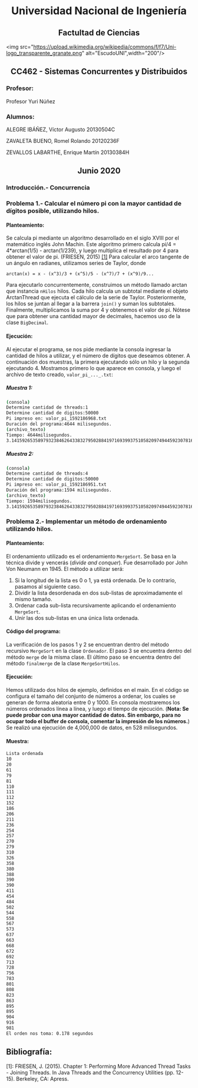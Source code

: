 <center><h1>
Universidad Nacional de Ingeniería
</center></h1s>
<center><h2>
Factultad de Ciencias
</center></h2>

<img src="https://upload.wikimedia.org/wikipedia/commons/f/f7/Uni-logo_transparente_granate.png" alt="EscudoUNI",width="200"/>

<center><h2>
CC462 - Sistemas Concurrentes y Distribuidos
</center></h2>

### Profesor:
Profesor Yuri Núñez

### Alumnos:
ALEGRE IBÁÑEZ, Víctor Augusto       20130504C

ZAVALETA BUENO, Romel Rolando       20120236F

ZEVALLOS LABARTHE, Enrique Martín   20130384H

<center><h2>
Junio 2020
</center></h2>

### Introducción.- Concurrencia

### Problema 1.- Calcular el número pi con la mayor cantidad de dígitos posible, utilizando hilos.

#### Planteamiento:
Se calcula pi mediante un algoritmo desarrollado en el siglo XVIII por el matemático inglés John Machin. Este algoritmo primero calcula pi/4 = 4*arctan(1/5) - arctan(1/239), y luego multiplica el resultado por 4 para obtener el valor de pi. (FRIESEN, 2015) [[1]](#1)
Para calcular el arco tangente de un ángulo en radianes, utilizamos series de Taylor, donde

```arctan(x) = x - (x^3)/3 + (x^5)/5 - (x^7)/7 + (x^9)/9...```

Para ejecutarlo concurrentemente, construimos un método llamado arctan que instancia `nHilos` hilos. Cada hilo calcula un subtotal mediante el objeto ArctanThread que ejecuta el cálculo de la serie de Taylor. Posteriormente, los hilos se juntan al llegar a la barrera `join()` y suman los subtotales. Finalmente, multiplicamos la suma por 4 y obtenemos el valor de pi.
Nótese que para obtener una cantidad mayor de decimales, hacemos uso de la clase `BigDecimal`.

#### Ejecución:
Al ejecutar el programa, se nos pide mediante la consola ingresar la cantidad de hilos a utilizar, y el número de dígitos que deseamos obtener. A continuación dos muestras, la primera ejecutando sólo un hilo y la segunda ejecutando 4. Mostramos primero lo que aparece en consola, y luego el archivo de texto creado, `valor_pi_..._.txt`:

##### Muestra 1:
```bash
(consola)
Determine cantidad de threads:1
Determine cantidad de digitos:50000
Pi impreso en: valor_pi_1592186968.txt
Duración del programa:4644 milisegundos.
(archivo_texto)
Tiempo: 4644milisegundos.
3.1415926535897932384626433832795028841971693993751058209749445923078164062862089986280348253421170679821480865132823066470938446095505822317253594081284811174502841027019385211055596446229489549303819644288109756659334461284756482337867831652712019091456485669234603486104543266482133936072602491412737245870066063155881748815209209628292540917153643678925903600113305305488204665213841469519415116094330572703657595919530921861173819326 ... 256959688159205600101655256375679
```
##### Muestra 2:
```bash
(consola)
Determine cantidad de threads:4
Determine cantidad de digitos:50000
Pi impreso en: valor_pi_1592186951.txt
Duración del programa:1594 milisegundos.
(archivo_texto)
Tiempo: 1594milisegundos.
3.1415926535897932384626433832795028841971693993751058209749445923078164062862089986280348253421170679821480865132823066470938446095505822317253594081284811174502841027019385211055596446229489549303819644288109756659334461284756482337867831652712019091456485669234603486104543266482133936072602491412737245870066063155881748815209209628292540917153643678925903600113305305488204665213841469519415116094330572703657595919530921861173819326...256959688159205600101655256375679
```

### Problema 2.- Implementar un método de ordenamiento utilizando hilos.

#### Planteamiento:
El ordenamiento utilizado es el ordenamiento `MergeSort`. Se basa en la técnica divide y vencerás (*divide and conquer*). Fue desarrollado por John Von Neumann en 1945. El método a utilizar será:

1. Si la longitud de la lista es 0 o 1, ya está ordenada. De lo contrario, pasamos al siguiente caso.
2. Dividir la lista desordenada en dos sub-listas de aproximadamente el mismo tamaño.
3. Ordenar cada sub-lista recursivamente aplicando el ordenamiento `MergeSort`.
4. Unir las dos sub-listas en una única lista ordenada.

#### Código del programa:
La verificación de los pasos 1 y 2 se encuentran dentro del método recursivo `MergeSort` en la clase `Ordenador`. El paso 3 se encuentra dentro del método `merge` de la misma clase. El último paso se encuentra dentro del método `finalmerge` de la clase `MergeSortHilos`.

#### Ejecución:
Hemos utilizado dos hilos de ejemplo, definidos en el main. En el código se configura el tamaño del conjunto de números a ordenar, los cuales se generan de forma aleatoria entre 0 y 1000. En consola mostraremos los números ordenados línea a línea, y luego el tiempo de ejecución.
(**Nota: Se puede probar con una mayor cantidad de datos. Sin embargo, para no ocupar todo el buffer de consola, comentar la impresión de los números.**)
Se realizó una ejecución de 4,000,000 de datos, en 528 milisegundos.

#### Muestra:

```bash
Lista ordenada
10 
20 
61 
79 
81 
110
111
112
152
186
206
211
236
254
257
270
279
310
326
358
380
388
390
390
411
454
484
502
544
558
567
573
637
663
668
672
692
713
728
756
783
801
808
823
863
895
895
904
916
981
El orden nos toma: 0.178 segundos
```

## Bibliografía:

<a id="1">[1]</a>: FRIESEN, J. (2015). Chapter 1: Performing More Advanced Thread Tasks - Joining Threads. In Java Threads and the Concurrency Utilities (pp. 12-15). Berkeley, CA: Apress.